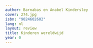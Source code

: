 ```yaml
---
author: Barnabas en Anabel Kindersley
cover: 274.jpg
isbn: "9024602602"
lang: nl
layout: review
title: Kinderen wereldwijd
year: 0
---
```

